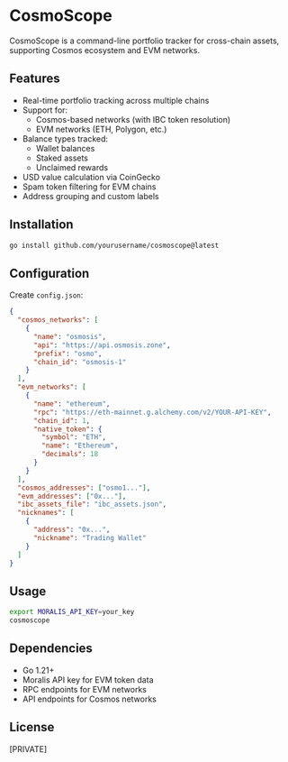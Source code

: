 # CosmoScope

CosmoScope is a command-line portfolio tracker for cross-chain assets, supporting Cosmos ecosystem and EVM networks.

## Features

- Real-time portfolio tracking across multiple chains
- Support for:
  - Cosmos-based networks (with IBC token resolution)
  - EVM networks (ETH, Polygon, etc.)
- Balance types tracked:
  - Wallet balances
  - Staked assets
  - Unclaimed rewards
- USD value calculation via CoinGecko
- Spam token filtering for EVM chains
- Address grouping and custom labels

## Installation

```bash
go install github.com/yourusername/cosmoscope@latest
```

## Configuration

Create `config.json`:

```json
{
  "cosmos_networks": [
    {
      "name": "osmosis",
      "api": "https://api.osmosis.zone",
      "prefix": "osmo",
      "chain_id": "osmosis-1"
    }
  ],
  "evm_networks": [
    {
      "name": "ethereum",
      "rpc": "https://eth-mainnet.g.alchemy.com/v2/YOUR-API-KEY",
      "chain_id": 1,
      "native_token": {
        "symbol": "ETH",
        "name": "Ethereum",
        "decimals": 18
      }
    }
  ],
  "cosmos_addresses": ["osmo1..."],
  "evm_addresses": ["0x..."],
  "ibc_assets_file": "ibc_assets.json",
  "nicknames": [
    {
      "address": "0x...",
      "nickname": "Trading Wallet"
    }
  ]
}
```

## Usage

```bash
export MORALIS_API_KEY=your_key
cosmoscope
```

## Dependencies

- Go 1.21+
- Moralis API key for EVM token data
- RPC endpoints for EVM networks
- API endpoints for Cosmos networks

## License

[PRIVATE]